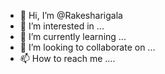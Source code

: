 - 👋 Hi, I’m @Rakesharigala
- 👀 I’m interested in ...
- 🌱 I’m currently learning ...
- 💞️ I’m looking to collaborate on ...
- 📫 How to reach me ....

<!---
Rakesharigala/Rakesharigala is a ✨ special ✨ repository because its `README.md` (this file) appears on your GitHub profile.
You can click the Preview link to take a look at your changes.
--->

